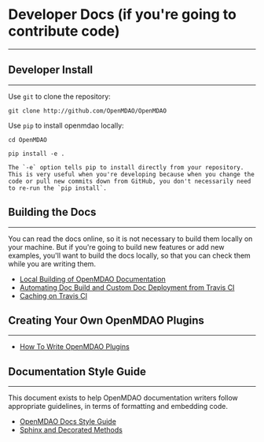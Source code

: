 # Developer Docs (if you're going to contribute code)
---


## Developer Install
-----------------

Use `git` to clone the repository:

`git clone http://github.com/OpenMDAO/OpenMDAO`

Use `pip` to install openmdao locally:

`cd OpenMDAO`

`pip install -e .`

```{note}
The `-e` option tells pip to install directly from your repository. This is very useful when you're developing because when you change the code or pull new commits down from GitHub, you don't necessarily need to re-run the `pip install`.
```

## Building the Docs
---
You can read the docs online, so it is not necessary to build them locally on your machine.
But if you're going to build new features or add new examples, you'll want to build the docs locally, so that you can check them while you are writing them.

- [Local Building of OpenMDAO Documentation]()
- [Automating Doc Build and Custom Doc Deployment from Travis CI]()
- [Caching on Travis CI]()


## Creating Your Own OpenMDAO Plugins
---

- [How To Write OpenMDAO Plugins]()


## Documentation Style Guide
---

This document exists to help OpenMDAO documentation writers follow appropriate guidelines,
in terms of formatting and embedding code.

- [OpenMDAO Docs Style Guide](doc_style_guide.ipynb)
- [Sphinx and Decorated Methods](sphinx_decorators.ipynb)


